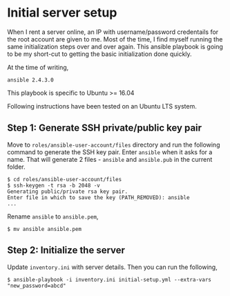 # Initial server setup

When I rent a server online, an IP with username/password credentails for the
root account are given to me. Most of the time, I find myself running the same
initialization steps over and over again. This ansible playbook is going to be
my short-cut to getting the basic initialization done quickly.

At the time of writing,

```
ansible 2.4.3.0
```

This playbook is specific to Ubuntu >= 16.04

Following instructions have been tested on an Ubuntu LTS system.

## Step 1: Generate SSH private/public key pair

Move to `roles/ansible-user-account/files` directory and run the following command
to generate the SSH key pair. Enter `ansible` when it asks for a name. That will
generate 2 files - `ansible` and `ansible.pub` in the current folder.

```shell
$ cd roles/ansible-user-account/files
$ ssh-keygen -t rsa -b 2048 -v
Generating public/private rsa key pair.
Enter file in which to save the key (PATH_REMOVED): ansible
...
```

Rename `ansible` to `ansible.pem`,

```shell
$ mv ansible ansible.pem
```

## Step 2: Initialize the server

Update `inventory.ini` with server details. Then you can run the following,

```shell
$ ansible-playbook -i inventory.ini initial-setup.yml --extra-vars "new_password=abcd"
```
